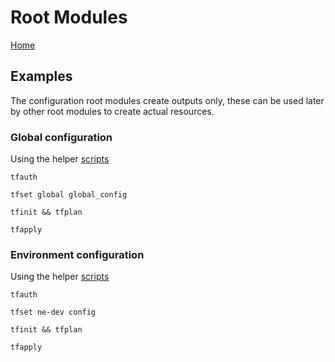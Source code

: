 
# Root Modules

[Home](../README.md)

## Examples

The configuration root modules create outputs only, these can be used later by other root modules to create actual resources.

### Global configuration

Using the helper [scripts](../scripts/readme.md)

```shell
tfauth

tfset global global_config

tfinit && tfplan

tfapply
```

### Environment configuration

Using the helper [scripts](../scripts/readme.md)

```shell
tfauth

tfset ne-dev config

tfinit && tfplan

tfapply
```
